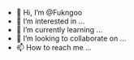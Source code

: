 - 👋 Hi, I’m @Fukngoo
- 👀 I’m interested in ...
- 🌱 I’m currently learning ...
- 💞️ I’m looking to collaborate on ...
- 📫 How to reach me ...

<!---
Fukngoo/Fukngoo is a ✨ special ✨ repository because its `README.md` (this file) appears on your GitHub profile.
You can click the Preview link to take a look at your changes.
--->
